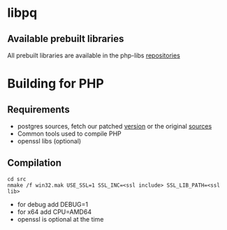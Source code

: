 # libpq

## Available prebuilt libraries

All prebuilt libraries are available in the php-libs
[repositories](http://windows.php.net/downloads/php-sdk/deps/)

# Building for PHP

## Requirements

  * postgres sources, fetch our patched [version](https://github.com/winlibs/) or the original [sources](http://www.postgresql.org)
  * Common tools used to compile PHP
  * openssl libs (optional)


## Compilation

	cd src
    nmake /f win32.mak USE_SSL=1 SSL_INC=<ssl include> SSL_LIB_PATH=<ssl lib>
  
- for debug add DEBUG=1
- for x64 add CPU=AMD64
- openssl is optional at the time
